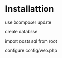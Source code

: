 <h1>Installattion</h1>
<p>use $composer update</p>
<p>create database</p>
<p>import posts.sql from root</p>
<p>configure config/web.php</p>